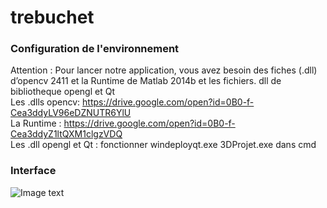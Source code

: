 # trebuchet
### Configuration de l'environnement
Attention : Pour lancer notre application, vous avez besoin des fiches (.dll) d’opencv 2411 et la Runtime de Matlab 2014b et les fichiers. dll de bibliotheque opengl et Qt  
Les .dlls opencv: https://drive.google.com/open?id=0B0-f-Cea3ddyLV96eDZNUTR6YlU  
La Runtime : https://drive.google.com/open?id=0B0-f-Cea3ddyZ1ltQXM1clgzVDQ  
Les .dll opengl et Qt : fonctionner windeployqt.exe 3DProjet.exe dans cmd

### Interface
![Image text](trebuchet/interfaceImg.png)
